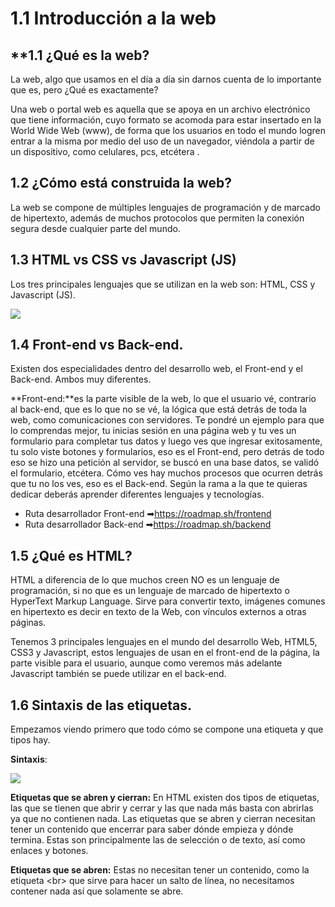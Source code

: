 # **1.1 Introducción a la web**

## **1.1 **¿Qué es la web?**

La web, algo que usamos en el día a día sin darnos cuenta de lo importante que es, pero ¿Qué es exactamente?

Una web o portal web es aquella que se apoya en un archivo electrónico que tiene información, cuyo formato se acomoda para estar insertado en la World Wide Web (www), de forma que los usuarios en todo el mundo logren entrar a la misma por medio del uso de un navegador, viéndola a partir de un dispositivo, como celulares, pcs, etcétera .

## **1.2 ¿Cómo está construida la web?**

La web se compone de múltiples lenguajes de programación y de marcado de hipertexto, además de muchos protocolos que permiten la conexión segura desde cualquier parte del mundo.

## **1.3 HTML vs CSS vs Javascript (JS)**

Los tres principales lenguajes que se utilizan en la web son: HTML, CSS y Javascript (JS).

![](https://lh5.googleusercontent.com/V-rxzV6sMp9a6Zo33tkzktEOaks7oyAM-8MGo5f4yh9XyH9ubkaxiDpqRatsV5-18Urrjao3p_HIr3JeHfhcivvCo5i4gXYlFoqCmkXKQQy6ElqC9sqQf4h7tNXgZ81ZLgY41PkcVe_fzpTrAq5Csg)


## **1.4 Front-end vs Back-end.**

Existen dos especialidades dentro del desarrollo web, el Front-end y el Back-end. Ambos muy diferentes.

**Front-end:**es la parte visible de la web, lo que el usuario vé, contrario al back-end, que es lo que no se vé, la lógica que está detrás de toda la web, como comunicaciones con servidores. Te pondré un ejemplo para que lo comprendas mejor, tu inicias sesión en una página web y tu ves un formulario para completar tus datos y luego ves que ingresar exitosamente, tu solo viste botones y formularios, eso es el Front-end, pero detrás de todo eso se hizo una petición al servidor, se buscó en una base datos, se validó el formulario, etcétera. Cómo ves hay muchos procesos que ocurren detrás que tu no los ves, eso es el Back-end. Según la rama a la que te quieras dedicar deberás aprender diferentes lenguajes y tecnologías.

* Ruta desarrollador Front-end ➡<https://roadmap.sh/frontend>
* Ruta desarrollador Back-end ➡<https://roadmap.sh/backend>

## **1.5 ¿Qué es HTML?**

HTML a diferencia de lo que muchos creen NO es un lenguaje de programación, si no que es un lenguaje de marcado de hipertexto o HyperText Markup Language. Sirve para convertir texto, imágenes comunes en hipertexto es decir en texto de la Web, con vínculos externos a otras páginas.

Tenemos 3 principales lenguajes en el mundo del desarrollo Web, HTML5, CSS3 y Javascript, estos lenguajes de usan en el front-end de la página, la parte visible para el usuario, aunque como veremos más adelante Javascript también se puede utilizar en el back-end.

## **1.6 Sintaxis de las etiquetas.**

Empezamos viendo primero que todo cómo se compone una etiqueta y que tipos hay.

**Sintaxis**:

![](https://lh5.googleusercontent.com/IJi2vlMU_TUQEclYt3YNuQFTc-gK0dGvJS1aU_h7Tzwm1gA176qOOHlVTriTsTT5dCF_ajPtUkaTuwzOsg_EQPIx2R9q4yUozAJxIn5n5uCZ29vzUgNE6nJ-IIVs0Q5L_oWbLECB7FJ-SqHV53w3Hw)

**Etiquetas que se abren y cierran:**
En HTML existen dos tipos de etiquetas, las que se tienen que abrir y cerrar y las que nada más basta con abrirlas ya que no contienen nada. Las etiquetas que se abren y cierran necesitan tener un contenido que encerrar para saber dónde empieza y dónde termina. Estas son principalmente las de selección o de texto, así como enlaces y botones.

**Etiquetas que se abren:**
Estas no necesitan tener un contenido, como la etiqueta &lt;br> que sirve para hacer un salto de línea, no necesitamos contener nada así que solamente se abre.
